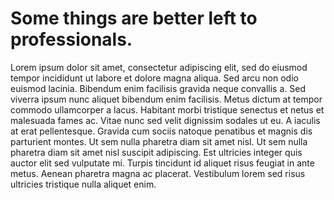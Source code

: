 # Some things are better left to professionals.
<!-- Synopsis Start -->
Lorem ipsum dolor sit amet, consectetur adipiscing elit, sed do eiusmod tempor incididunt ut labore et dolore magna aliqua. Sed arcu non odio euismod lacinia. Bibendum enim facilisis gravida neque convallis a. Sed viverra ipsum nunc aliquet bibendum enim facilisis. Metus dictum at tempor commodo ullamcorper a lacus. Habitant morbi tristique senectus et netus et malesuada fames ac. Vitae nunc sed velit dignissim sodales ut eu. A iaculis at erat pellentesque. Gravida cum sociis natoque penatibus et magnis dis parturient montes. Ut sem nulla pharetra diam sit amet nisl. Ut sem nulla pharetra diam sit amet nisl suscipit adipiscing. Est ultricies integer quis auctor elit sed vulputate mi. Turpis tincidunt id aliquet risus feugiat in ante metus. Aenean pharetra magna ac placerat. Vestibulum lorem sed risus ultricies tristique nulla aliquet enim.
<!-- Synopsis End -->

<!-- Published: 1573077203442 -->
<!-- Updated: -->
<!-- Status: PUB -->